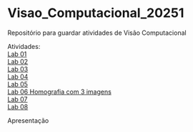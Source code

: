 # Visao_Computacional_20251
Repositório para guardar atividades de Visão Computacional


Atividades:  
[Lab 01](./Lab_01)  
[Lab 02](./Lab_02)  
[Lab 03](./Lab_03)  
[Lab 04](./Lab_04)   
[Lab 05](./Lab_05)  
[Lab 06 Homografia com 3 imagens](./Lab_06_Homografia_com_3_imagens)  
[Lab 07](./Lab_07)  
[Lab 08](./Lab_08)  
  
Apresentação  
